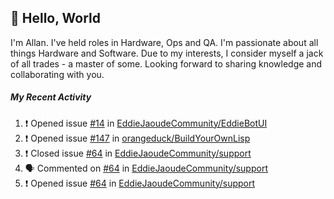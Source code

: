 ## :wave: Hello, World

I'm Allan. I've held roles in Hardware, Ops and QA. I'm passionate about all things Hardware and Software. Due to my interests, I consider myself a jack of all trades - a master of some. Looking forward to sharing knowledge and collaborating with you.

##### My Recent Activity
<!--START_SECTION:activity-->
1. ❗️ Opened issue [#14](https://github.com//EddieJaoudeCommunity/EddieBotUI/issues/14) in [EddieJaoudeCommunity/EddieBotUI](https://github.com//EddieJaoudeCommunity/EddieBotUI)
2. ❗️ Opened issue [#147](https://github.com//orangeduck/BuildYourOwnLisp/issues/147) in [orangeduck/BuildYourOwnLisp](https://github.com//orangeduck/BuildYourOwnLisp)
3. ❗️ Closed issue [#64](https://github.com//EddieJaoudeCommunity/support/issues/64) in [EddieJaoudeCommunity/support](https://github.com//EddieJaoudeCommunity/support)
4. 🗣 Commented on [#64](https://github.com//EddieJaoudeCommunity/support/issues/64) in [EddieJaoudeCommunity/support](https://github.com//EddieJaoudeCommunity/support)
5. ❗️ Opened issue [#64](https://github.com//EddieJaoudeCommunity/support/issues/64) in [EddieJaoudeCommunity/support](https://github.com//EddieJaoudeCommunity/support)
<!--END_SECTION:activity-->

<!--
**AllanRegush/AllanRegush** is a ✨ _special_ ✨ repository because its `README.md` (this file) appears on your GitHub profile.

Here are some ideas to get you started:

- 🔭 I’m currently working on ...
- 🌱 I’m currently learning ...
- 👯 I’m looking to collaborate on ...
- 🤔 I’m looking for help with ...
- 💬 Ask me about ...
- 📫 How to reach me: ...
- 😄 Pronouns: ...
- ⚡ Fun fact: ...
-->
